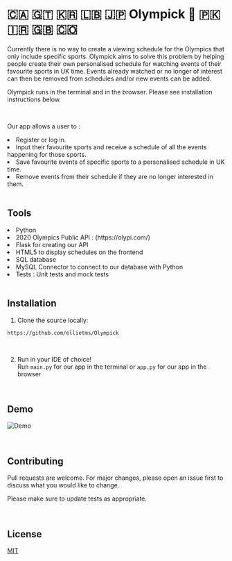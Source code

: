 
# 🇨🇦 🇬🇹 🇰🇷 🇱🇧 🇯🇵 Olympick 🏴󠁧󠁢󠁷󠁬󠁳󠁿 🇵🇰 🇮🇷 🇬🇧 🇨🇴 

Currently there is no way to create a viewing schedule for the Olympics that only include specific sports. Olympick aims to solve this problem by helping people create their own personalised schedule for watching events of their favourite sports in UK time. Events already watched or no longer of interest can then be removed from schedules and/or new events can be added.

Olympick runs in the terminal and in the browser. Please see installation instructions below.
<br>

<br>

Our app allows a user to : <br>
 <li>Register or log in.</li>
 <li>Input their favourite sports and receive a schedule of all the events happening for those sports.</li>
 <li>Save favourite events of specific sports to a personalised schedule in UK time.</li>
 <li>Remove events from their schedule if they are no longer interested in them.</li>
<br>


## Tools

<li> Python </li>
<li> 2020 Olympics Public API : (https://olypi.com/)</li>
<li> Flask for creating our API</li>
<li> HTML5 to display schedules on the frontend </li>
<li> SQL database </li>
<li> MySQL Connector to connect to our database with Python </li>
<li> Tests : Unit tests and mock tests </li>
<br>


## Installation

1. Clone the source locally:
```
https://github.com/ellietms/Olympick
```
<br>

2. Run in your IDE of choice!<br>
Run `main.py` for our app in the terminal
or `app.py` for our app in the browser
<br>


## Demo

![Demo](https://user-images.githubusercontent.com/81711732/130333703-8eb2007e-c7cf-4f57-94a1-45630c3cef38.gif)

<br>


## Contributing

Pull requests are welcome. For major changes, please open an issue first to discuss what you would like to change.

Please make sure to update tests as appropriate.

<br>


## License

[MIT](https://choosealicense.com/licenses/mit/)

<br>


